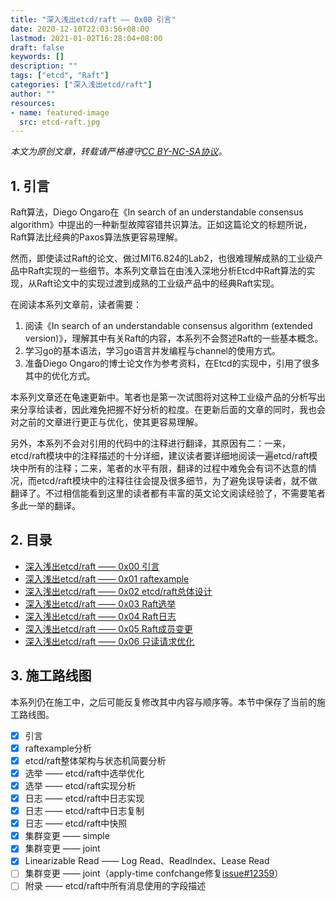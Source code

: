 ```yaml
---
title: "深入浅出etcd/raft —— 0x00 引言"
date: 2020-12-10T22:03:56+08:00
lastmod: 2021-01-02T16:28:04+08:00
draft: false
keywords: []
description: ""
tags: ["etcd", "Raft"]
categories: ["深入浅出etcd/raft"]
author: ""
resources:
- name: featured-image
  src: etcd-raft.jpg
---
```


*本文为原创文章，转载请严格遵守[CC BY-NC-SA协议](https://creativecommons.org/licenses/by-nc-sa/4.0/)。*


<!--more-->

## 1. 引言

Raft算法，Diego Ongaro在《In search of an understandable consensus algorithm》中提出的一种新型故障容错共识算法。正如这篇论文的标题所说，Raft算法比经典的Paxos算法族更容易理解。

然而，即使读过Raft的论文、做过MIT6.824的Lab2，也很难理解成熟的工业级产品中Raft实现的一些细节。本系列文章旨在由浅入深地分析Etcd中Raft算法的实现，从Raft论文中的实现过渡到成熟的工业级产品中的经典Raft实现。

在阅读本系列文章前，读者需要：

1. 阅读《In search of an understandable consensus algorithm (extended version)》，理解其中有关Raft的内容，本系列不会赘述Raft的一些基本概念。
2. 学习go的基本语法，学习go语言并发编程与channel的使用方式。
3. 准备Diego Ongaro的博士论文作为参考资料，在Etcd的实现中，引用了很多其中的优化方式。

本系列文章还在龟速更新中。笔者也是第一次试图将对这种工业级产品的分析写出来分享给读者，因此难免把握不好分析的粒度。在更新后面的文章的同时，我也会对之前的文章进行更正与优化，使其更容易理解。

另外，本系列不会对引用的代码中的注释进行翻译，其原因有二：一来，etcd/raft模块中的注释描述的十分详细，建议读者要详细地阅读一遍etcd/raft模块中所有的注释；二来，笔者的水平有限，翻译的过程中难免会有词不达意的情况，而etcd/raft模块中的注释往往会提及很多细节，为了避免误导读者，就不做翻译了。不过相信能看到这里的读者都有丰富的英文论文阅读经验了，不需要笔者多此一举的翻译。

## 2. 目录

- [深入浅出etcd/raft —— 0x00 引言](/posts/code-reading/etcdraft-made-simple/0-introduction/)
- [深入浅出etcd/raft —— 0x01 raftexample](/posts/code-reading/etcdraft-made-simple/1-raftexample/)
- [深入浅出etcd/raft —— 0x02 etcd/raft总体设计](/posts/code-reading/etcdraft-made-simple/2-overview/)
- [深入浅出etcd/raft —— 0x03 Raft选举](/posts/code-reading/etcdraft-made-simple/3-election/)
- [深入浅出etcd/raft —— 0x04 Raft日志](/posts/code-reading/etcdraft-made-simple/4-log/)
- [深入浅出etcd/raft —— 0x05 Raft成员变更](/posts/code-reading/etcdraft-made-simple/5-confchange/)
- [深入浅出etcd/raft —— 0x06 只读请求优化](/posts/code-reading/etcdraft-made-simple/6-readonly/)

## 3. 施工路线图

本系列仍在施工中，之后可能反复修改其中内容与顺序等。本节中保存了当前的施工路线图。

- [x] 引言
- [x] raftexample分析
- [x] etcd/raft整体架构与状态机简要分析
- [x] 选举 —— etcd/raft中选举优化
- [x] 选举 —— etcd/raft实现分析
- [x] 日志 —— etcd/raft中日志实现
- [x] 日志 —— etcd/raft中日志复制
- [x] 日志 —— etcd/raft中快照
- [x] 集群变更 —— simple
- [x] 集群变更 —— joint
- [x] Linearizable Read —— Log Read、ReadIndex、Lease Read
- [ ] 集群变更 —— joint（apply-time confchange修复[issue#12359](https://github.com/etcd-io/etcd/issues/12359)）
- [ ] 附录 —— etcd/raft中所有消息使用的字段描述